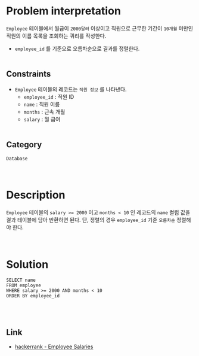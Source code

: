 # Problem interpretation
`Employee` 테이블에서 월급이 `2000달러` 이상이고 직원으로 근무한 기간이 `10개월` 미만인 직원의 이름 목록을 조회하는 쿼리를 작성한다.
- `employee_id` 를 기준으로 오름차순으로 결과를 정렬한다.
<br/><br/>

## Constraints
- `Employee` 테이블의 레코드는 `직원 정보` 를 나타낸다.
    - `employee_id` : 직원 ID
    - `name` : 직원 이름
    - `months` : 근속 개월
    - `salary` : 월 급여
<br/><br/>

## Category
`Database`
<br/><br/><br/>

# Description
`Employee` 테이블의 `salary >= 2000` 이고 `months < 10` 인 레코드의 `name` 컬럼 값을 결과 테이블에 담아 반환하면 된다. 단, 정렬의 경우 `employee_id` 기준 `오름차순` 정렬해야 한다.
<br/><br/><br/>

# Solution
```mysql
SELECT name
FROM employee
WHERE salary >= 2000 AND months < 10
ORDER BY employee_id
```
<br/><br/>

## Link
- [hackerrank - Employee Salaries](https://www.hackerrank.com/challenges/salary-of-employees/problem?isFullScreen=true)